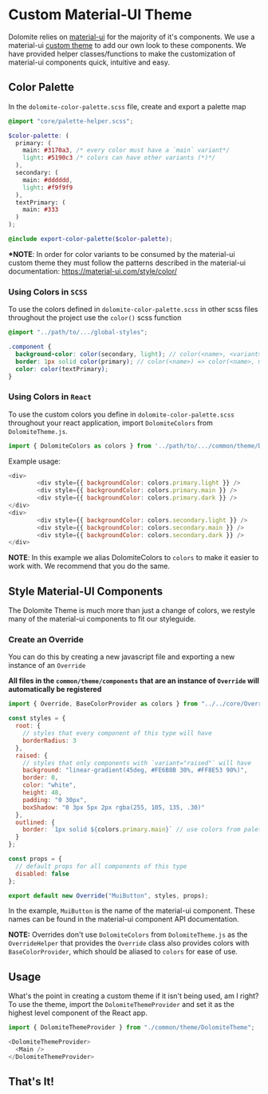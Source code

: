 # Custom Material-UI Theme

Dolomite relies on [material-ui](https://github.com/mui-org/material-ui) for the majority of it's components. We use a material-ui [custom theme](https://material-ui.com/customization/themes/) to add our own look to these components. We have provided helper classes/functions to make the customization of material-ui components quick, intuitive and easy.

## Color Palette

In the `dolomite-color-palette.scss` file, create and export a palette map

```scss
@import "core/palette-helper.scss";

$color-palette: (
  primary: (
    main: #3170a3, /* every color must have a `main` variant*/ 
    light: #5190c3 /* colors can have other variants (*)*/
  ),
  secondary: (
    main: #dddddd,
    light: #f9f9f9
  ),
  textPrimary: (
    main: #333
  )
);

@include export-color-palette($color-palette);
```

**\*NOTE**: In order for color variants to be consumed by the material-ui custom theme they must follow the patterns described in the material-ui documentation: https://material-ui.com/style/color/

### Using Colors in `SCSS`

To use the colors defined in `dolomite-color-palette.scss` in other scss files throughout the project use the `color()` scss function

```scss
@import "../path/to/.../global-styles";

.component {
  background-color: color(secondary, light); // color(<name>, <variant>)
  border: 1px solid color(primary); // color(<name>) => color(<name>, main)
  color: color(textPrimary);
}
```

### Using Colors in `React`

To use the custom colors you define in `dolomite-color-palette.scss` throughout your react application, import `DolomiteColors` from `DolomiteTheme.js`.

```javascript
import { DolomiteColors as colors } from '../path/to/.../common/theme/DolomiteTheme';
```
Example usage:

```javascript
<div>
        <div style={{ backgroundColor: colors.primary.light }} />
        <div style={{ backgroundColor: colors.primary.main }} />
        <div style={{ backgroundColor: colors.primary.dark }} />
</div>
<div>
        <div style={{ backgroundColor: colors.secondary.light }} />
        <div style={{ backgroundColor: colors.secondary.main }} />
        <div style={{ backgroundColor: colors.secondary.dark }} />
</div>

```


**NOTE**: In this example we alias DolomiteColors to `colors` to make it easier to work with. We recommend that you do the same.

## Style Material-UI Components

The Dolomite Theme is much more than just a change of colors, we restyle many of the material-ui components to fit our styleguide.

### Create an Override

You can do this by creating a new javascript file and exporting a new instance of an `Override`

**All files in the `common/theme/components` that are an instance of `Override` will automatically be registered**

```javascript
import { Override, BaseColorProvider as colors } from "../../core/OverrideHelper";

const styles = {
  root: {
    // styles that every component of this type will have
    borderRadius: 3
  },
  raised: {
    // styles that only components with `variant="raised"` will have
    background: "linear-gradient(45deg, #FE6B8B 30%, #FF8E53 90%)",
    border: 0,
    color: "white",
    height: 48,
    padding: "0 30px",
    boxShadow: "0 3px 5px 2px rgba(255, 105, 135, .30)"
  },
  outlined: {
    border: `1px solid ${colors.primary.main}` // use colors from palette.js like so
  }
};

const props = {
  // default props for all components of this type
  disabled: false
};

export default new Override("MuiButton", styles, props);
```

In the example, `MuiButton` is the name of the material-ui component. These names can be found in the material-ui component API documentation.

**NOTE:** Overrides don't use `DolomiteColors` from `DolomiteTheme.js` as the `OverrideHelper` that provides the `Override` class also provides colors with `BaseColorProvider`, which should be aliased to `colors` for ease of use.

## Usage

What's the point in creating a custom theme if it isn't being used, am I right? To use the theme, import the `DolomiteThemeProvider` and set it as the highest level component of the React app.

```javascript
import { DolomiteThemeProvider } from "./common/theme/DolomiteTheme";

<DolomiteThemeProvider>
  <Main />
</DolomiteThemeProvider>
```

## That's It!
